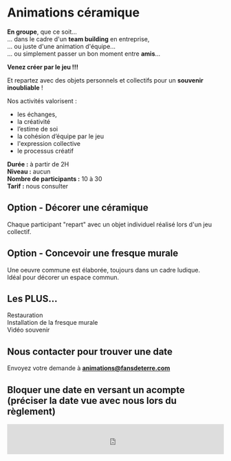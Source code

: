 # Animations céramique
**En groupe**, que ce soit...   
... dans le cadre d'un **team building** en entreprise,   
... ou juste d'une animation d'équipe...   
... ou simplement passer un bon moment entre **amis**...  

**Venez créer par le jeu !!!**    

Et repartez avec des objets personnels et collectifs pour un **souvenir inoubliable** !  

Nos activités valorisent :  
- les échanges,
- la créativité
- l’estime de soi  
- la cohésion d’équipe par le jeu  
- l'expression collective  
- le processus créatif  

**Durée :** à partir de 2H  
**Niveau :** aucun  
**Nombre de participants :** 10 à 30   
**Tarif :** nous consulter  

## Option - Décorer une céramique  
Chaque participant "repart" avec un objet individuel réalisé lors d'un jeu collectif.   

## Option - Concevoir une fresque murale
Une oeuvre commune est élaborée, toujours dans un cadre ludique.  
Idéal pour décorer un espace commun.


## Les PLUS...    
Restauration  
Installation de la fresque murale  
Vidéo souvenir  

## Nous contacter pour trouver une date  
Envoyez votre demande à **animations@fansdeterre.com**       


## Bloquer une date en versant un acompte (préciser la date vue avec nous lors du règlement)
<iframe id="haWidget" allowtransparency="true" src="https://www.helloasso.com/associations/fans-de-terre/evenements/reglement-libre/widget-bouton" style="width: 100%; height: 70px; border: none;"></iframe>  
